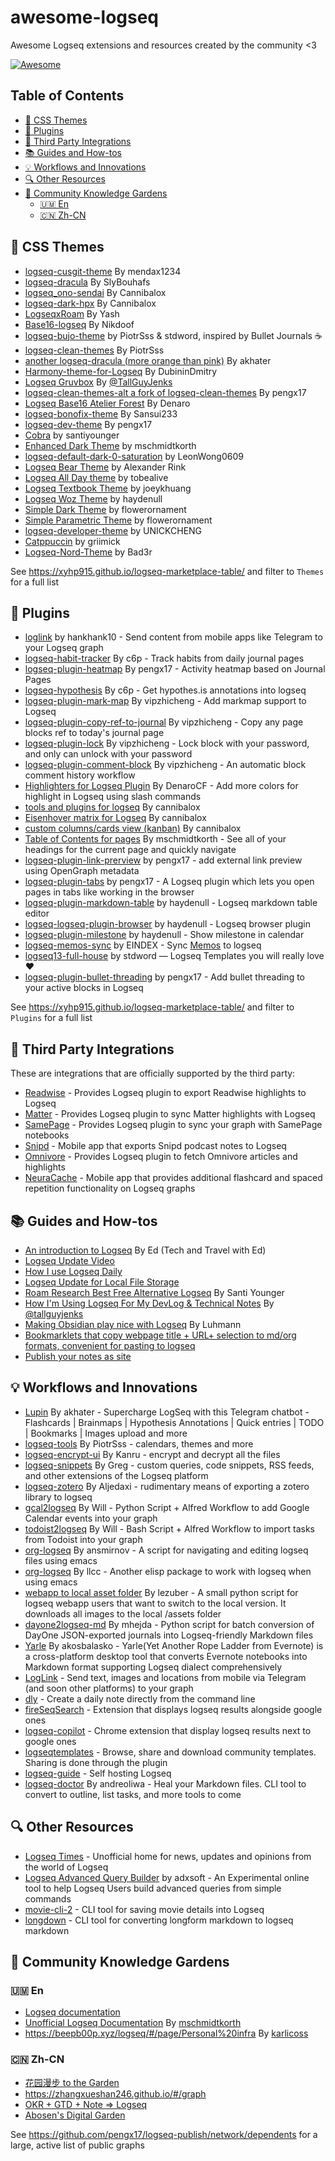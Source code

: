 # awesome-logseq

Awesome Logseq extensions and resources created by the community &lt;3

[![Awesome](https://awesome.re/badge.svg)](https://awesome.re)

## Table of Contents

- [🎨 CSS Themes](#-css-themes)
- [🔌 Plugins](#-plugins)
- [🤝 Third Party Integrations](#-third-party-integrations)
- [📚 Guides and How-tos](#-guides-and-how-tos)
- [💡 Workflows and Innovations](#-workflows-and-innovations)
- [🔍 Other Resources](#-other-resources)
- [🌱 Community Knowledge Gardens](#-community-knowledge-gardens)
  - [🇺🇲 En](#-en)
  - [🇨🇳 Zh-CN](#-zh-cn)

## 🎨 CSS Themes

- [logseq-cusgit-theme](https://github.com/mendax1234/logseq-cusgit-theme) By mendax1234
- [logseq-dracula](https://github.com/SlyBouhafs/logseq-dracula) By SlyBouhafs
- [logseq_ono-sendai](https://github.com/cannibalox/logseq_ono-sendai) By Cannibalox
- [logseq-dark-hpx](https://github.com/cannibalox/logseq-dark-hpx) By Cannibalox
- [LogseqxRoam](https://github.com/yashagrawal15/LogseqxRoam) By Yash
- [Base16-logseq](https://github.com/nikdoof/base16-logseq) By Nikdoof
- [logseq-bujo-theme](https://github.com/stdword/logseq-bujo-theme) by PiotrSss & stdword, inspired by Bullet Journals ☕️
- [logseq-clean-themes](https://github.com/PiotrSss/logseq-clean-themes) By PiotrSss
- [another logseq-dracula (more orange than pink)](https://github.com/akhater/Dracula.logseq) By akhater
- [Harmony-theme-for-Logseq](https://github.com/DubininDmitry/Harmony-theme-for-Logseq) By DubininDmitry
- [Logseq Gruvbox](https://gist.github.com/tallguyjenks/6afc75e52a3d52d475b9df9dafdecfd2) By [@TallGuyJenks](https://github.com/tallguyjenks)
- [logseq-clean-themes-alt a fork of logseq-clean-themes](https://github.com/pengx17/logseq-clean-themes-alt) By pengx17
- [Logseq Base16 Atelier Forest](https://github.com/DenaroCF/LS-Base16-Atelier-Forest-by-Denaro) By Denaro
- [logseq-bonofix-theme](https://github.com/Sansui233/logseq-bonofix-theme/) By Sansui233
- [logseq-dev-theme](https://github.com/pengx17/logseq-dev-theme) By pengx17
- [Cobra](https://github.com/santiyounger/Cobra) by santiyounger
- [Enhanced Dark Theme](https://github.com/mschmidtkorth/logseq-msk-enhanced) by mschmidtkorth
- [logseq-default-dark-0-saturation](https://github.com/LeonWong0609/logseq-default-dark-0-saturation) by LeonWong0609
- [Logseq Bear Theme](https://github.com/rcvd/logseq-bear-theme) by Alexander Rink
- [Logseq All Day theme](https://github.com/tobealive/logseq-allday-theme) by tobealive
- [Logseq Textbook Theme](https://github.com/joeykhuang/logseq-textbook-theme) by joeykhuang
- [Logseq Woz Theme](https://github.com/haydenull/logseq-woz-theme) by haydenull
- [Simple Dark Theme](https://github.com/flowerornament/logseq-simple-dark-theme/) by flowerornament
- [Simple Parametric Theme](https://github.com/flowerornament/logseq-simple-parametric-theme/) by flowerornament
- [logseq-developer-theme](https://github.com/UNICKCHENG/logseq-developer-theme) by UNICKCHENG
- [Catppuccin](https://github.com/catppuccin/logseq) by griimick
- [Logseq-Nord-Theme](https://github.com/Bad3r/Logseq-Nord-Theme) by Bad3r

See <https://xyhp915.github.io/logseq-marketplace-table/> and filter to `Themes` for a full list

## 🔌 Plugins

- [loglink](https://github.com/hankhank10/loglink-plugin) by hankhank10 - Send content from mobile apps like Telegram to your Logseq graph
- [logseq-habit-tracker](https://github.com/c6p/logseq-habit-tracker) By c6p - Track habits from daily journal pages
- [logseq-plugin-heatmap](https://github.com/pengx17/logseq-plugin-heatmap) By pengx17 - Activity heatmap based on Journal Pages
- [logseq-hypothesis](https://github.com/c6p/logseq-hypothesis) By c6p - Get hypothes.is annotations into logseq
- [logseq-plugin-mark-map](https://github.com/vipzhicheng/logseq-plugin-mark-map) By vipzhicheng - Add markmap support to Logseq
- [logseq-plugin-copy-ref-to-journal](https://github.com/vipzhicheng/logseq-plugin-copy-ref-to-journal) By vipzhicheng - Copy any page blocks ref to today's journal page
- [logseq-plugin-lock](https://github.com/vipzhicheng/logseq-plugin-lock) By vipzhicheng - Lock block with your password, and only can unlock with your password
- [logseq-plugin-comment-block](https://github.com/vipzhicheng/logseq-plugin-comment-block) By vipzhicheng - An automatic block comment history workflow
- [Highlighters for Logseq Plugin](https://github.com/DenaroCF/Highlighters-for-Logseq) By DenaroCF - Add more colors for highlight in Logseq using slash commands
- [tools and plugins for logseq](https://github.com/cannibalox/logtools) By cannibalox
- [Eisenhover matrix for Logseq](https://discuss.logseq.com/t/css-template-eisenhower-matrix/526) By cannibalox
- [custom columns/cards view (kanban)](https://discuss.logseq.com/t/css-mod-custom-columns-cards-view-kanban/228) By cannibalox
- [Table of Contents for pages](https://github.com/mschmidtkorth/logseq-msk-toc) By mschmidtkorth - See all of your headings for the current page and quickly navigate
- [logseq-plugin-link-prerview](https://github.com/pengx17/logseq-plugin-link-preview) by pengx17 - add external link preview using OpenGraph metadata
- [logseq-plugin-tabs](https://github.com/pengx17/logseq-plugin-tabs) by pengx17 - A Logseq plugin which lets you open pages in tabs like working in the browser
- [logseq-plugin-markdown-table](https://github.com/haydenull/logseq-plugin-markdown-table) by haydenull - Logseq markdown table editor
- [logseq-logseq-plugin-browser](https://github.com/haydenull/logseq-plugin-browser) by haydenull - Logseq browser plugin
- [logseq-plugin-milestone](https://github.com/haydenull/logseq-plugin-milestone) by haydenull - Show milestone in calendar
- [logseq-memos-sync](https://github.com/EINDEX/logseq-memos-sync) by EINDEX - Sync [Memos](https://github.com/usememos/memos) to logseq
- [logseq13-full-house](https://github.com/stdword/logseq13-full-house-plugin) by stdword — Logseq Templates you will really love ❤️
- [logseq-plugin-bullet-threading](https://github.com/pengx17/logseq-plugin-bullet-threading) by pengx17 - Add bullet threading to your active blocks in Logseq

See <https://xyhp915.github.io/logseq-marketplace-table/> and filter to `Plugins` for a full list

## 🤝 Third Party Integrations

These are integrations that are officially supported by the third party:

- [Readwise](https://github.com/readwiseio/logseq-readwise-official-plugin#readme) - Provides Logseq plugin to export Readwise highlights to Logseq
- [Matter](https://github.com/getmatterapp/logseq-matter#readme) - Provides Logseq plugin to sync Matter highlights with Logseq
- [SamePage](https://samepage.network/docs/logseq/install) - Provides Logseq plugin to sync your graph with SamePage notebooks
- [Snipd](https://hub.logseq.com/integrations/aV9AgETypcPcf8avYcHXQT/feed-your-logseq-graph-using-snipd-podcast-notes/3U63PohVXL24PvbvXUzf2b) - Mobile app that exports Snipd podcast notes to Logseq
- [Omnivore](https://github.com/omnivore-app/logseq-omnivore) - Provides Logseq plugin to fetch
  Omnivore articles and highlights
- [NeuraCache](https://neuracache.com/) - Mobile app that provides additional flashcard and spaced repetition functionality on Logseq graphs

## 📚 Guides and How-tos

- [An introduction to Logseq](https://youtu.be/Vw-x7yTTO0s) By Ed (Tech and Travel with Ed)
- [Logseq Update Video](https://www.youtube.com/watch?v=Vw-x7yTTO0s)
- [How I use Logseq Daily](https://www.youtube.com/watch?v=JCIdJBZGQLQ)
- [Logseq Update for Local File Storage](https://www.youtube.com/watch?v=Afmqowr0qEQ&ab_channel=TechWithEd)
- [Roam Research Best Free Alternative Logseq](https://www.youtube.com/watch?v=jovMt17_Vd4) By Santi Younger
- [How I'm Using Logseq For My DevLog & Technical Notes](https://www.youtube.com/watch?v=43PKm0TfyNk) By [@tallguyjenks](https://github.com/tallguyjenks)
- [Making Obsidian play nice with Logseq](https://discuss.logseq.com/t/making-obsidian-play-nice-with-logseq/1185) By Luhmann
- [Bookmarklets that copy webpage title + URL+ selection to md/org formats, convenient for pasting to logseq](https://gist.github.com/idelem/a2b15c4fe7613487e16fb55ba3af1be9)
- [Publish your notes as site](https://devops.bike/publish-your-notes-as-site)

## 💡 Workflows and Innovations

- [Lupin](https://github.com/akhater/Lupin) By akhater - Supercharge LogSeq with this Telegram chatbot - Flashcards | Brainmaps | Hypothesis Annotations | Quick entries | TODO | Bookmarks | Images upload and more
- [logseq-tools](https://github.com/PiotrSss/logseq-tools) By PiotrSss - calendars, themes and more
- [logseq-encrypt-ui](https://github.com/kanru/logseq-encrypt-ui) By Kanru - encrypt and decrypt all the files
- [logseq-snippets](https://github.com/71/logseq-snippets) By Greg - custom queries, code snippets, RSS feeds, and other extensions of the Logseq platform
- [logseq-zotero](https://github.com/aljedaxi/logseq-zotero/) By Aljedaxi - rudimentary means of exporting a zotero library to logseq
- [gcal2logseq](https://github.com/WilliamDurin/gcal2logseq) By Will - Python Script + Alfred Workflow to add Google Calendar events into your graph
- [todoist2logseq](https://github.com/WilliamDurin/todoist2logseq) By Will - Bash Script + Alfred Workflow to import tasks from Todoist into your graph
- [org-logseq](https://github.com/ansmirnov/org-logseq) By ansmirnov - A script for navigating and editing logseq files using emacs
- [org-logseq](https://github.com/llcc/org-logseq) By llcc - Another elisp package to work with logseq when using emacs
- [webapp to local asset folder](https://gist.github.com/lezuber/aa034d82b3a21d7d96fcc73a9b906b25) By lezuber - A small python script for logseq webapp users that want to switch to the local version. It downloads all images to the local /assets folder
- [dayone2logseq-md](https://github.com/mhejda/dayone2logseq-md) By mhejda - Python script for batch conversion of DayOne JSON-exported journals into Logseq-friendly Markdown files
- [Yarle](https://github.com/akosbalasko/yarle) By akosbalasko - Yarle(Yet Another Rope Ladder from Evernote) is a cross-platform desktop tool that converts Evernote notebooks into Markdown format supporting Logseq dialect comprehensively
- [LogLink](https://loglink.it/) - Send text, images and locations from mobile via Telegram (and
  soon other platforms) to your graph
- [dly](https://github.com/wsw70/dly) - Create a daily note directly from the command line
- [fireSeqSearch](https://github.com/Endle/fireSeqSearch) - Extension that displays logseq results
  alongside google ones
- [logseq-copilot](https://github.com/EINDEX/logseq-copilot) - Chrome extension that display logseq
  results next to google ones
- [logseqtemplates](https://www.logseqtemplates.com/) - Browse, share and download community templates. Sharing is done through the plugin
- [logseq-guide](https://github.com/dustinlacewell/logseq-guide) - Self hosting Logseq
- [logseq-doctor](https://github.com/andreoliwa/logseq-doctor) By andreoliwa - Heal your Markdown files. CLI tool to convert to outline, list tasks, and more tools to come

## 🔍 Other Resources

- [Logseq Times](https://www.logseqtimes.com/) - Unofficial home for news, updates and opinions from the world of
  Logseq
- [Logseq Advanced Query Builder](https://adxsoft.github.io/logseqadvancedquerybuilder/) by adxsoft - An Experimental online tool to help Logseq Users build advanced queries from simple commands
- [movie-cli-2](https://github.com/cannibalox/movie-cli-2) - CLI tool for saving movie details into Logseq
- [longdown](https://github.com/dundalek/longdown) - CLI tool for converting longform markdown to
  logseq markdown

## 🌱 Community Knowledge Gardens

### 🇺🇲 En

- [Logseq documentation](https://docs.logseq.com/)
- [Unofficial Logseq Documentation](https://mschmidtkorth.github.io/logseq-msk-docs) By [mschmidtkorth](https://github.com/mschmidtkorth)
- <https://beepb00p.xyz/logseq/#/page/Personal%20infra> By [karlicoss](https://github.com/karlicoss)

### 🇨🇳 Zh-CN

- [花园漫步 to the Garden](https://tothegarden.vercel.app/)
- <https://zhangxueshan246.github.io/#/graph>
- [OKR + GTD + Note => Logseq](https://www.bmpi.dev/self/okr-gtd-note-logseq/)
- [Abosen's Digital Garden](https://logseq.abosen.top)

See <https://github.com/pengx17/logseq-publish/network/dependents> for a large, active list of public graphs
